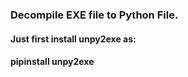 <h3>Decompile EXE file to Python File. </h3>
<h4>Just first install unpy2exe as: </h4>
<h4>pipinstall unpy2exe</h4>
